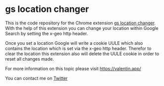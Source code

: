 # gs location changer

This is the code repository for the Chrome extension [gs location changer](https://chrome.google.com/webstore/detail/gs-location-changer/blpgcfdpnimjdojecbpagkllfnkajglp). With the help of this extension you can change your location within Google Search by setting the x-geo http header.

Once you set a location Google will write a cookie UULE which also contains the location which is set via the x-geo http header. Therefor to clear the location this extension also will delete the UULE cookie in order to reset all changes made.

For more information on this topic please visit https://valentin.app/

You can contact me on [Twitter](https://twitter.com/VorticonCmdr)
